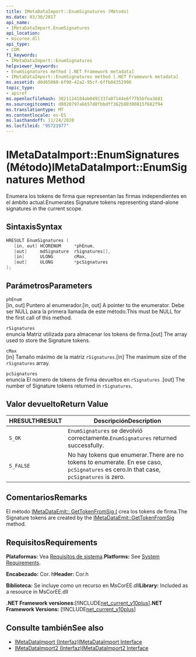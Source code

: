 ```yaml
---
title: IMetaDataImport::EnumSignatures (Método)
ms.date: 03/30/2017
api_name:
- IMetaDataImport.EnumSignatures
api_location:
- mscoree.dll
api_type:
- COM
f1_keywords:
- IMetaDataImport::EnumSignatures
helpviewer_keywords:
- EnumSignatures method [.NET Framework metadata]
- IMetaDataImport::EnumSignatures method [.NET Framework metadata]
ms.assetid: d0d65060-6f90-42a2-95cf-6ffb04352996
topic_type:
- apiref
ms.openlocfilehash: 3021124184ab0491337a07144e6f77b5bfea3681
ms.sourcegitcommit: d8020797a6657d0fbbdff362b80300815f682f94
ms.translationtype: MT
ms.contentlocale: es-ES
ms.lasthandoff: 11/24/2020
ms.locfileid: "95721977"
---
```

# <a name="imetadataimportenumsignatures-method"></a><span data-ttu-id="ac253-102">IMetaDataImport::EnumSignatures (Método)</span><span class="sxs-lookup"><span data-stu-id="ac253-102">IMetaDataImport::EnumSignatures Method</span></span>

<span data-ttu-id="ac253-103">Enumera los tokens de firma que representan las firmas independientes en el ámbito actual.</span><span class="sxs-lookup"><span data-stu-id="ac253-103">Enumerates Signature tokens representing stand-alone signatures in the current scope.</span></span>  
  
## <a name="syntax"></a><span data-ttu-id="ac253-104">Sintaxis</span><span class="sxs-lookup"><span data-stu-id="ac253-104">Syntax</span></span>  
  
```cpp  
HRESULT EnumSignatures (  
   [in, out] HCORENUM     *phEnum,  
   [out]     mdSignature  rSignatures[],  
   [in]      ULONG        cMax,  
   [out]     ULONG        *pcSignatures  
);  
```  
  
## <a name="parameters"></a><span data-ttu-id="ac253-105">Parámetros</span><span class="sxs-lookup"><span data-stu-id="ac253-105">Parameters</span></span>  

 `phEnum`  
 <span data-ttu-id="ac253-106">[in, out] Puntero al enumerador.</span><span class="sxs-lookup"><span data-stu-id="ac253-106">[in, out] A pointer to the enumerator.</span></span> <span data-ttu-id="ac253-107">Debe ser NULL para la primera llamada de este método.</span><span class="sxs-lookup"><span data-stu-id="ac253-107">This must be NULL for the first call of this method.</span></span>  
  
 `rSignatures`  
 <span data-ttu-id="ac253-108">enuncia Matriz utilizada para almacenar los tokens de firma.</span><span class="sxs-lookup"><span data-stu-id="ac253-108">[out] The array used to store the Signature tokens.</span></span>  
  
 `cMax`  
 <span data-ttu-id="ac253-109">[in] Tamaño máximo de la matriz `rSignatures`.</span><span class="sxs-lookup"><span data-stu-id="ac253-109">[in] The maximum size of the `rSignatures` array.</span></span>  
  
 `pcSignatures`  
 <span data-ttu-id="ac253-110">enuncia El número de tokens de firma devueltos en `rSignatures` .</span><span class="sxs-lookup"><span data-stu-id="ac253-110">[out] The number of Signature tokens returned in `rSignatures`.</span></span>  
  
## <a name="return-value"></a><span data-ttu-id="ac253-111">Valor devuelto</span><span class="sxs-lookup"><span data-stu-id="ac253-111">Return Value</span></span>  
  
|<span data-ttu-id="ac253-112">HRESULT</span><span class="sxs-lookup"><span data-stu-id="ac253-112">HRESULT</span></span>|<span data-ttu-id="ac253-113">Descripción</span><span class="sxs-lookup"><span data-stu-id="ac253-113">Description</span></span>|  
|-------------|-----------------|  
|`S_OK`|<span data-ttu-id="ac253-114">`EnumSignatures` se devolvió correctamente.</span><span class="sxs-lookup"><span data-stu-id="ac253-114">`EnumSignatures` returned successfully.</span></span>|  
|`S_FALSE`|<span data-ttu-id="ac253-115">No hay tokens que enumerar.</span><span class="sxs-lookup"><span data-stu-id="ac253-115">There are no tokens to enumerate.</span></span> <span data-ttu-id="ac253-116">En ese caso, `pcSignatures` es cero.</span><span class="sxs-lookup"><span data-stu-id="ac253-116">In that case, `pcSignatures` is zero.</span></span>|  
  
## <a name="remarks"></a><span data-ttu-id="ac253-117">Comentarios</span><span class="sxs-lookup"><span data-stu-id="ac253-117">Remarks</span></span>  

 <span data-ttu-id="ac253-118">El método [IMetaDataEmit:: GetTokenFromSig (](imetadataemit-gettokenfromsig-method.md) crea los tokens de firma.</span><span class="sxs-lookup"><span data-stu-id="ac253-118">The Signature tokens are created by the [IMetaDataEmit::GetTokenFromSig](imetadataemit-gettokenfromsig-method.md) method.</span></span>  
  
## <a name="requirements"></a><span data-ttu-id="ac253-119">Requisitos</span><span class="sxs-lookup"><span data-stu-id="ac253-119">Requirements</span></span>  

 <span data-ttu-id="ac253-120">**Plataformas:** Vea [Requisitos de sistema](../../get-started/system-requirements.md).</span><span class="sxs-lookup"><span data-stu-id="ac253-120">**Platforms:** See [System Requirements](../../get-started/system-requirements.md).</span></span>  
  
 <span data-ttu-id="ac253-121">**Encabezado:** Cor. h</span><span class="sxs-lookup"><span data-stu-id="ac253-121">**Header:** Cor.h</span></span>  
  
 <span data-ttu-id="ac253-122">**Biblioteca:** Se incluye como un recurso en MsCorEE.dll</span><span class="sxs-lookup"><span data-stu-id="ac253-122">**Library:** Included as a resource in MsCorEE.dll</span></span>  
  
 <span data-ttu-id="ac253-123">**.NET Framework versiones:**[!INCLUDE[net_current_v10plus](../../../../includes/net-current-v10plus-md.md)]</span><span class="sxs-lookup"><span data-stu-id="ac253-123">**.NET Framework Versions:** [!INCLUDE[net_current_v10plus](../../../../includes/net-current-v10plus-md.md)]</span></span>  
  
## <a name="see-also"></a><span data-ttu-id="ac253-124">Consulte también</span><span class="sxs-lookup"><span data-stu-id="ac253-124">See also</span></span>

- [<span data-ttu-id="ac253-125">IMetaDataImport (Interfaz)</span><span class="sxs-lookup"><span data-stu-id="ac253-125">IMetaDataImport Interface</span></span>](imetadataimport-interface.md)
- [<span data-ttu-id="ac253-126">IMetaDataImport2 (Interfaz)</span><span class="sxs-lookup"><span data-stu-id="ac253-126">IMetaDataImport2 Interface</span></span>](imetadataimport2-interface.md)
